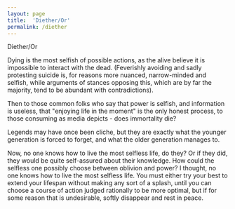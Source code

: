 ```yaml
---
layout: page
title:  'Diether/Or'
permalink: /diether
---
```


Diether/Or

Dying is the most selfish of possible actions, as the alive believe it is impossible to interact with the dead. (Feverishly avoiding and sadly protesting suicide is, for reasons more nuanced, narrow-minded and selfish, while arguments of stances opposing this, which are by far the majority, tend to be abundant with contradictions).

Then to those common folks who say that power is selfish, and information is useless, that "enjoying life in the moment" is the only honest process, to those consuming as media depicts - does immortality die?

Legends may have once been cliche, but they are exactly what the younger generation is forced to forget, and what the older generation manages to.

Now, no one knows how to live the most selfless life, do they? Or if they did, they would be quite self-assured about their knowledge. How could the selfless one possibly choose between oblivion and power? I thought, no one knows how to live the most selfless life. You must either try your best to extend your lifespan without making any sort of a splash, until you can choose a course of action judged rationally to be more optimal, but if for some reason that is undesirable, softly disappear and rest in peace.

